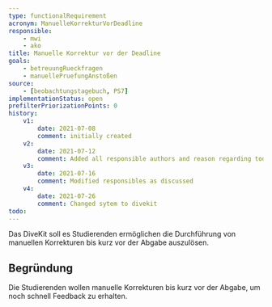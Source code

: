 ```yaml
---
type: functionalRequirement
acronym: ManuelleKorrekturVorDeadline
responsible:
    - mwi
    - ako
title: Manuelle Korrektur vor der Deadline
goals:
    - betreuungRueckfragen
    - manuellePruefungAnstoßen
source:
    - [beobachtungstagebuch, PS7]
implementationStatus: open
prefilterPriorizationPoints: 0
history:
    v1:
        date: 2021-07-08
        comment: initially created
    v2:
        date: 2021-07-12
        comment: Added all responsible authors and reason regarding todo
    v3:
        date: 2021-07-16
        comment: Modified responsibles as discussed
    v4:
        date: 2021-07-26
        comment: Changed sytem to divekit
todo:
---
```


Das DiveKit soll es Studierenden ermöglichen die Durchführung von manuellen Korrekturen bis kurz vor der Abgabe auszulösen.

## Begründung
Die Studierenden wollen manuelle Korrekturen bis kurz vor der Abgabe, um noch schnell Feedback zu erhalten.
